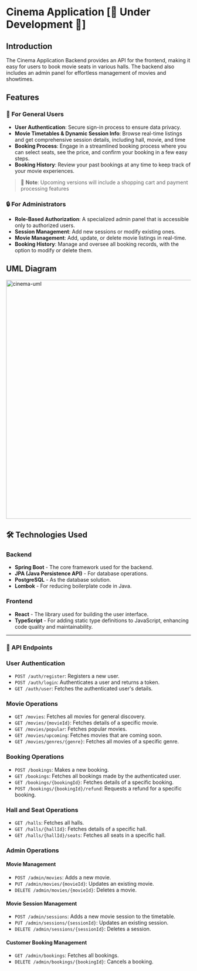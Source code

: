 # Cinema Application [🚧 Under Development 🚧]

## Introduction

The Cinema Application Backend provides an API for the frontend, making it easy for users to book movie seats in various halls. The backend also includes an admin panel for effortless management of movies and showtimes.

##  Features

### 👥 For General Users

- **User Authentication**: Secure sign-in process to ensure data privacy.
- **Movie Timetables & Dynamic Session Info**: Browse real-time listings and get comprehensive session details, including hall, movie, and time
- **Booking Process**: Engage in a streamlined booking process where you can select seats, see the price, and confirm your booking in a few easy steps.
- **Booking History**: Review your past bookings at any time to keep track of your movie experiences.
> 📣 **Note**:  Upcoming versions will include a shopping cart and payment processing features

### 🔒 For Administrators

- **Role-Based Authorization**: A specialized admin panel that is accessible only to authorized users.
- **Session Management**: Add new sessions or modify existing ones.
- **Movie Management**: Add, update, or delete movie listings in real-time.
- **Booking History**: Manage and oversee all booking records, with the option to modify or delete them.
  
## UML Diagram

<img src="https://github.com/Porkul/cinema-app/assets/86647070/0e025839-5601-43ec-b3f2-124533b1ad3d" alt="cinema-uml" width="650"/>


## 🛠 Technologies Used

### Backend
-  **Spring Boot** - The core framework used for the backend.
-  **JPA (Java Persistence API)** - For database operations.
-  **PostgreSQL** - As the database solution.
-  **Lombok** - For reducing boilerplate code in Java.


### Frontend
-  **React** - The library used for building the user interface.
-  **TypeScript** - For adding static type definitions to JavaScript, enhancing code quality and maintainability.

---

### 📘 API Endpoints

### User Authentication

- `POST /auth/register`: Registers a new user.
- `POST /auth/login`: Authenticates a user and returns a token.
- `GET /auth/user`: Fetches the authenticated user's details.

### Movie Operations

- `GET /movies`: Fetches all movies for general discovery.
- `GET /movies/{movieId}`: Fetches details of a specific movie.
- `GET /movies/popular`: Fetches popular movies.
- `GET /movies/upcoming`: Fetches movies that are coming soon.
- `GET /movies/genres/{genre}`: Fetches all movies of a specific genre.

### Booking Operations

- `POST /bookings`: Makes a new booking.
- `GET /bookings`: Fetches all bookings made by the authenticated user.
- `GET /bookings/{bookingId}`: Fetches details of a specific booking.
- `POST /bookings/{bookingId}/refund`: Requests a refund for a specific booking.

### Hall and Seat Operations

- `GET /halls`: Fetches all halls.
- `GET /halls/{hallId}`: Fetches details of a specific hall.
- `GET /halls/{hallId}/seats`: Fetches all seats in a specific hall.

### Admin Operations

#### Movie Management

- `POST /admin/movies`: Adds a new movie.
- `PUT /admin/movies/{movieId}`: Updates an existing movie.
- `DELETE /admin/movies/{movieId}`: Deletes a movie.

#### Movie Session Management

- `POST /admin/sessions`: Adds a new movie session to the timetable.
- `PUT /admin/sessions/{sessionId}`: Updates an existing session.
- `DELETE /admin/sessions/{sessionId}`: Deletes a session.

#### Customer Booking Management

- `GET /admin/bookings`: Fetches all bookings.
- `DELETE /admin/bookings/{bookingId}`: Cancels a booking.



